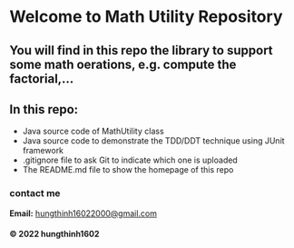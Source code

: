 # Welcome to Math Utility Repository
## You will find in this repo the library to support some math oerations, e.g. compute the factorial,...

## In this repo:
* Java source code of MathUtility class
* Java source code to demonstrate the TDD/DDT technique using JUnit framework
* .gitignore file to ask Git to indicate which one is uploaded
* The README.md file to show the homepage of this repo
### contact me
**Email:** <hungthinh16022000@gmail.com>
#### © 2022 hungthinh1602
